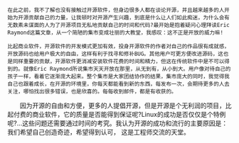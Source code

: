 ﻿    在此之前，我不了解也没有接触过开源软件，但身边很多人都在谈论开源，并且越来越多的人开始为开源贡献自己的力量，让我顿时对开源产生兴趣，到底是什么让人们如此痴迷，为什么会有无数素未谋面的人为了开源项目无私地贡献自己的时间和代码?最开始是抱着疑问心理拜读Eric Raymond这篇文章，从一个简陋的集市变成壮丽的大教堂，我感叹：这不正是开放的威力嘛!

    比起商业软件，开源软件的开发模式更加有效，投身开源软件的作者对自己的作品很有成就感，开放源码也给用户极大的自由，这样有利于找寻和修补BUG。其他用户可更方便改进源码，这也是同样重要的贡献，开源软件更消减安装软件花费的时间和精力，但这在传统软件中是不可以得到的。就像Eric Raymond所说集市天天开放在那里，从无到有，从小到大。用户像对待自己的孩子一样，看着它逐渐庞大起来。整个集市是大家团结协作的结果，集市庞大的同时，我觉得我自己也跟着成长，在开源的环境里，你每天都能看到新的东西，每发布一次，会期待更多的人去关注，哪怕找出很多错误，也是欣喜的。每每收到邮件，都是有收获的。

　　因为开源的自由和方便，更多的人提倡开源，但是开源是个无利润的项目，比起付费的商业软件，它的质量是否能得到保证呢?Linux的成功是否仅仅是个特例呢?…这些问题还需要通过时间的考究。我认为开源的成功和流行的主要原因是：我们希望自己创造奇迹，希望得到认可， 这是工程师交流的天堂。